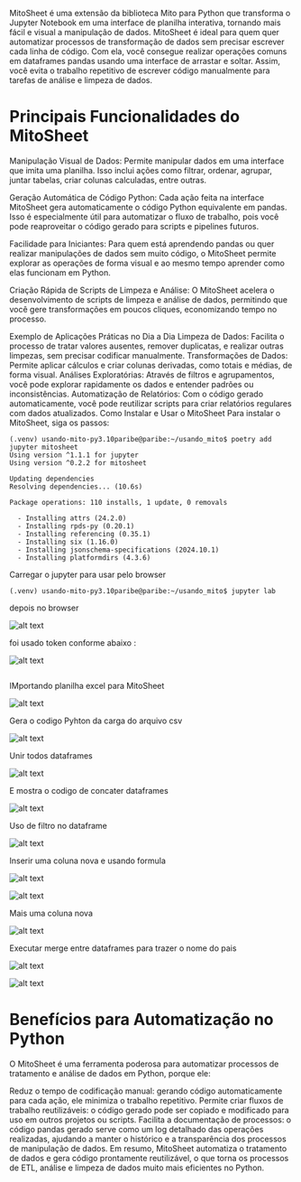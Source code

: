MitoSheet é uma extensão da biblioteca Mito para Python que transforma o Jupyter Notebook em uma interface de planilha interativa, tornando mais fácil e visual a manipulação de dados. MitoSheet é ideal para quem quer automatizar processos de transformação de dados sem precisar escrever cada linha de código. Com ela, você consegue realizar operações comuns em dataframes pandas usando uma interface de arrastar e soltar. Assim, você evita o trabalho repetitivo de escrever código manualmente para tarefas de análise e limpeza de dados.

# Principais Funcionalidades do MitoSheet
Manipulação Visual de Dados: Permite manipular dados em uma interface que imita uma planilha. Isso inclui ações como filtrar, ordenar, agrupar, juntar tabelas, criar colunas calculadas, entre outras.

Geração Automática de Código Python: Cada ação feita na interface MitoSheet gera automaticamente o código Python equivalente em pandas. Isso é especialmente útil para automatizar o fluxo de trabalho, pois você pode reaproveitar o código gerado para scripts e pipelines futuros.

Facilidade para Iniciantes: Para quem está aprendendo pandas ou quer realizar manipulações de dados sem muito código, o MitoSheet permite explorar as operações de forma visual e ao mesmo tempo aprender como elas funcionam em Python.

Criação Rápida de Scripts de Limpeza e Análise: O MitoSheet acelera o desenvolvimento de scripts de limpeza e análise de dados, permitindo que você gere transformações em poucos cliques, economizando tempo no processo.

Exemplo de Aplicações Práticas no Dia a Dia
Limpeza de Dados: Facilita o processo de tratar valores ausentes, remover duplicatas, e realizar outras limpezas, sem precisar codificar manualmente.
Transformações de Dados: Permite aplicar cálculos e criar colunas derivadas, como totais e médias, de forma visual.
Análises Exploratórias: Através de filtros e agrupamentos, você pode explorar rapidamente os dados e entender padrões ou inconsistências.
Automatização de Relatórios: Com o código gerado automaticamente, você pode reutilizar scripts para criar relatórios regulares com dados atualizados.
Como Instalar e Usar o MitoSheet
Para instalar o MitoSheet, siga os passos:

```
(.venv) usando-mito-py3.10paribe@paribe:~/usando_mito$ poetry add jupyter mitosheet
Using version ^1.1.1 for jupyter
Using version ^0.2.2 for mitosheet

Updating dependencies
Resolving dependencies... (10.6s)

Package operations: 110 installs, 1 update, 0 removals

  - Installing attrs (24.2.0)
  - Installing rpds-py (0.20.1)
  - Installing referencing (0.35.1)
  - Installing six (1.16.0)
  - Installing jsonschema-specifications (2024.10.1)
  - Installing platformdirs (4.3.6)
```

Carregar o jupyter para usar pelo browser
```
(.venv) usando-mito-py3.10paribe@paribe:~/usando_mito$ jupyter lab
```
depois no browser


![alt text](image.png)

foi usado token conforme abaixo :

![alt text](image-1.png)


```

```

IMportando planilha excel para MitoSheet

![alt text](image-2.png)


Gera o codigo Pyhton da carga do arquivo csv

![alt text](image-3.png)

 Unir todos dataframes 

 ![alt text](image-4.png)

 E mostra o codigo de concater dataframes

 ![alt text](image-5.png)

 Uso de filtro no dataframe

 ![alt text](image-6.png)

 Inserir uma coluna nova e usando formula

 ![alt text](image-8.png)


 ![alt text](image-7.png)

Mais uma coluna nova

![alt text](image-9.png)

Executar merge entre dataframes para trazer o nome do pais

![alt text](image-10.png)

![alt text](image-11.png)


# Benefícios para Automatização no Python
O MitoSheet é uma ferramenta poderosa para automatizar processos de tratamento e análise de dados em Python, porque ele:

Reduz o tempo de codificação manual: gerando código automaticamente para cada ação, ele minimiza o trabalho repetitivo.
Permite criar fluxos de trabalho reutilizáveis: o código gerado pode ser copiado e modificado para uso em outros projetos ou scripts.
Facilita a documentação de processos: o código pandas gerado serve como um log detalhado das operações realizadas, ajudando a manter o histórico e a transparência dos processos de manipulação de dados.
Em resumo, MitoSheet automatiza o tratamento de dados e gera código prontamente reutilizável, o que torna os processos de ETL, análise e limpeza de dados muito mais eficientes no Python.